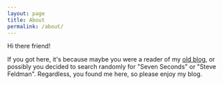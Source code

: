 ```yaml
---
layout: page
title: About
permalink: /about/
---
```


Hi there friend!

If you got here, it's because maybe you were a reader of my [old blog](http://sevenseconds.wordpress.com), or possibly you decided to search randomly for "Seven Seconds" or "Steve Feldman". Regardless, you found me here, so please enjoy my blog.
